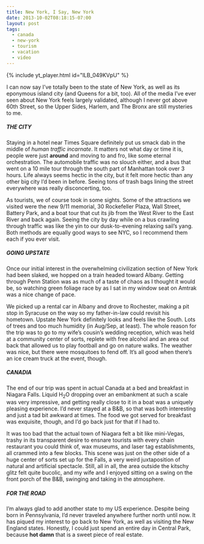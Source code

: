 ```yaml
---
title: New York, I Say, New York
date: 2013-10-02T08:18:15-07:00
layout: post
tags:
  - canada
  - new-york
  - tourism
  - vacation
  - video
---
```

{% include yt_player.html id="lLB_049KVpU" %}

I can now say I&#8217;ve totally been to the state of New York, as well as its eponymous island city (and Queens for a bit, too). All of the media I&#8217;ve ever seen about New York feels largely validated, although I never got above 60th Street, so the Upper Sides, Harlem, and The Bronx are still mysteries to me.

<!--more-->

##### THE CITY

Staying in a hotel near Times Square definitely put us smack dab in the middle of _human traffic incarnate_. It matters not what day or time it is, people were just **around** and moving to and fro, like some eternal orchestration. The automobile traffic was no slouch either, and a bus that went on a 10 mile tour through the south part of Manhattan took over 3 hours. Life always seems hectic in the city, but it felt more hectic than any other big city I&#8217;d been in before. Seeing tons of trash bags lining the street everywhere was really disconcerting, too.

As tourists, we of course took in some sights. Some of the attractions we visited were the new 9/11 memorial, 30 Rockefeller Plaza, Wall Street, Battery Park, and a boat tour that cut its jib from the West River to the East River and back again. Seeing the city by day while on a bus crawling through traffic was like the yin to our dusk-to-evening relaxing sail&#8217;s yang. Both methods are equally good ways to see NYC, so I recommend them each if you ever visit.

##### GOING UPSTATE

Once our initial interest in the overwhelming civilization section of New York had been slaked, we hopped on a train headed toward Albany. Getting through Penn Station was as much of a taste of chaos as I thought it would be, so watching green foliage race by as I sat in my window seat on Amtrak was a nice change of pace.

We picked up a rental car in Albany and drove to Rochester, making a pit stop in Syracuse on the way so my father-in-law could revisit his hometown. Upstate New York definitely looks and feels like the South. Lots of trees and too much humidity (in Aug/Sep, at least). The whole reason for the trip was to go to my wife&#8217;s cousin&#8217;s wedding reception, which was held at a community center of sorts, replete with free alcohol and an area out back that allowed us to play football and go on nature walks. The weather was nice, but there were mosquitoes to fend off. It&#8217;s all good when there&#8217;s an ice cream truck at the event, though.

##### CANADIA

The end of our trip was spent in actual Canada at a bed and breakfast in Niagara Falls. Liquid H<sub>2</sub>O dropping over an embankment at such a scale was very impressive, and getting really close to it in a boat was a uniquely pleasing experience. I&#8217;d never stayed at a B&B, so that was both interesting and just a tad bit awkward at times. The food we got served for breakfast was exquisite, though, and I&#8217;d go back just for that if I had to.

It was too bad that the actual town of Niagara felt a bit like mini-Vegas, trashy in its transparent desire to ensnare tourists with every chain restaurant you could think of, wax museums, and laser tag establishments, all crammed into a few blocks. This scene was just on the other side of a huge center of sorts set up for the Falls, a very weird juxtaposition of natural and artificial spectacle. Still, all in all, the area outside the kitschy glitz felt quite bucolic, and my wife and I enjoyed sitting on a swing on the front porch of the B&B, swinging and taking in the atmosphere.

##### FOR THE ROAD

I&#8217;m always glad to add another state to my US experience. Despite being born in Pennsylvania, I&#8217;d never traveled anywhere further north until now. It has piqued my interest to go back to New York, as well as visiting the New England states. Honestly, I could just spend an entire day in Central Park, because **hot damn** that is a sweet piece of real estate.
